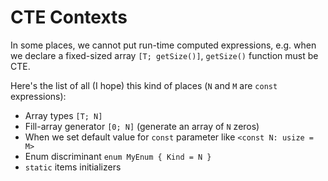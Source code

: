 # CTE Contexts

In some places, we cannot put run-time computed expressions, e.g. when we declare a fixed-sized array `[T; getSize()]`,
`getSize()` function must be CTE.

Here's the list of all (I hope) this kind of places (`N` and `M` are `const` expressions):

* Array types `[T; N]`
* Fill-array generator `[0; N]` (generate an array of `N` zeros)
* When we set default value for `const` parameter like `<const N: usize = M>`
* Enum discriminant `enum MyEnum { Kind = N }`
* `static` items initializers
